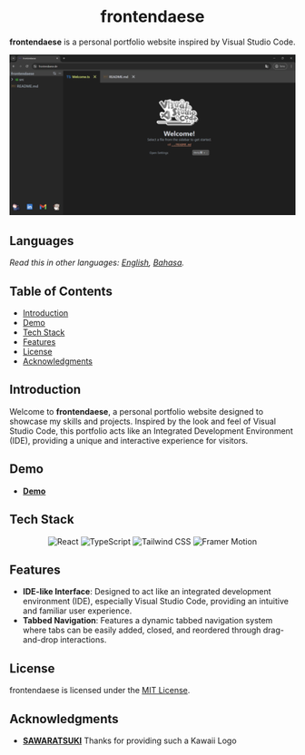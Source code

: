 <div align=center>

<h1>frontendaese</h1>

**frontendaese** is a personal portfolio website inspired by Visual Studio Code.

![frontendaese Preview](/src/assets/preview.png)

</div>

## Languages

_Read this in other languages: [English](README.md), [Bahasa](README.id.md)._

## Table of Contents

- [Introduction](#introduction)
- [Demo](#demo)
- [Tech Stack](#tech-stack)
- [Features](#features)
- [License](#license)
- [Acknowledgments](#acknowledgments)

## Introduction

Welcome to **frontendaese**, a personal portfolio website designed to showcase my skills and projects. Inspired by the look and feel of Visual Studio Code, this portfolio acts like an Integrated Development Environment (IDE), providing a unique and interactive experience for visitors.

## Demo

- **[Demo]**

## Tech Stack

<div align=center>

![React](https://raw.githubusercontent.com/SAWARATSUKI/KawaiiLogos/main/React/React.png)
![TypeScript](https://img.shields.io/badge/TypeScript-%23007ACC.svg?style=for-the-badge&logo=typescript&logoColor=white)
![Tailwind CSS](https://img.shields.io/badge/Tailwind_CSS-38B2AC?style=for-the-badge&logo=tailwind-css&logoColor=white)
![Framer Motion](https://img.shields.io/badge/Framer_Motion-black?style=for-the-badge&logo=framer&logoColor=blue)

</div>

## Features

- **IDE-like Interface**: Designed to act like an integrated development environment (IDE), especially Visual Studio Code, providing an intuitive and familiar user experience.
- **Tabbed Navigation**: Features a dynamic tabbed navigation system where tabs can be easily added, closed, and reordered through drag-and-drop interactions.

## License

frontendaese is licensed under the [MIT License](LICENSE).

## Acknowledgments

- **[SAWARATSUKI]** Thanks for providing such a Kawaii Logo

[comment]: <> (LINK VARIABLE)
[SAWARATSUKI]: https://github.com/SAWARATSUKI
[demo]: https://frontendaese.de
